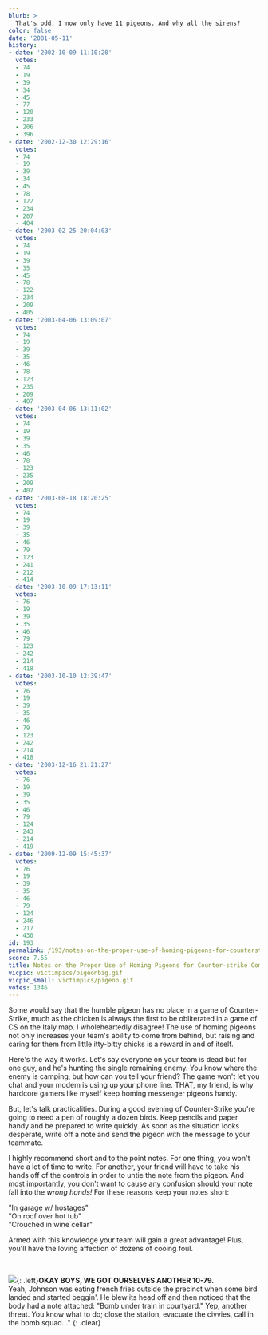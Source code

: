```yaml
---
blurb: >
  That's odd, I now only have 11 pigeons. And why all the sirens?
color: false
date: '2001-05-11'
history:
- date: '2002-10-09 11:10:20'
  votes:
  - 74
  - 19
  - 39
  - 34
  - 45
  - 77
  - 120
  - 233
  - 206
  - 396
- date: '2002-12-30 12:29:16'
  votes:
  - 74
  - 19
  - 39
  - 34
  - 45
  - 78
  - 122
  - 234
  - 207
  - 404
- date: '2003-02-25 20:04:03'
  votes:
  - 74
  - 19
  - 39
  - 35
  - 45
  - 78
  - 122
  - 234
  - 209
  - 405
- date: '2003-04-06 13:09:07'
  votes:
  - 74
  - 19
  - 39
  - 35
  - 46
  - 78
  - 123
  - 235
  - 209
  - 407
- date: '2003-04-06 13:11:02'
  votes:
  - 74
  - 19
  - 39
  - 35
  - 46
  - 78
  - 123
  - 235
  - 209
  - 407
- date: '2003-08-18 18:20:25'
  votes:
  - 74
  - 19
  - 39
  - 35
  - 46
  - 79
  - 123
  - 241
  - 212
  - 414
- date: '2003-10-09 17:13:11'
  votes:
  - 76
  - 19
  - 39
  - 35
  - 46
  - 79
  - 123
  - 242
  - 214
  - 418
- date: '2003-10-10 12:39:47'
  votes:
  - 76
  - 19
  - 39
  - 35
  - 46
  - 79
  - 123
  - 242
  - 214
  - 418
- date: '2003-12-16 21:21:27'
  votes:
  - 76
  - 19
  - 39
  - 35
  - 46
  - 79
  - 124
  - 243
  - 214
  - 419
- date: '2009-12-09 15:45:37'
  votes:
  - 76
  - 19
  - 39
  - 35
  - 46
  - 79
  - 124
  - 246
  - 217
  - 430
id: 193
permalink: /193/notes-on-the-proper-use-of-homing-pigeons-for-counterstrike-combat/
score: 7.55
title: Notes on the Proper Use of Homing Pigeons for Counter-strike Combat
vicpic: victimpics/pigeonbig.gif
vicpic_small: victimpics/pigeon.gif
votes: 1346
---
```


Some would say that the humble pigeon has no place in a game of
Counter-Strike, much as the chicken is always the first to be
obliterated in a game of CS on the Italy map. I wholeheartedly disagree!
The use of homing pigeons not only increases your team's ability to come
from behind, but raising and caring for them from little itty-bitty
chicks is a reward in and of itself.

Here's the way it works. Let's say everyone on your team is dead but for
one guy, and he's hunting the single remaining enemy. You know where the
enemy is camping, but how can you tell your friend? The game won't let
you chat and your modem is using up your phone line. THAT, my friend, is
why hardcore gamers like myself keep homing messenger pigeons handy.

But, let's talk practicalities. During a good evening of Counter-Strike
you're going to need a pen of roughly a dozen birds. Keep pencils and
paper handy and be prepared to write quickly. As soon as the situation
looks desperate, write off a note and send the pigeon with the message
to your teammate.

I highly recommend short and to the point notes. For one thing, you
won't have a lot of time to write. For another, your friend will have to
take his hands off of the controls in order to untie the note from the
pigeon. And most importantly, you don't want to cause any confusion
should your note fall into the *wrong hands!* For these reasons keep
your notes short:

"In garage w/ hostages"  
 "On roof over hot tub"  
 "Crouched in wine cellar"

Armed with this knowledge your team will gain a great advantage! Plus,
you'll have the loving affection of dozens of cooing foul.

&nbsp;

[![](img/victimpics/cop.gif)](%ARTICLE[185]%){: .left}**OKAY BOYS, WE GOT
OURSELVES ANOTHER 10-79.**  
 Yeah, Johnson was eating french fries outside the precinct when some
bird landed and started beggin'. He blew its head off and then noticed
that the body had a note attached: "Bomb under train in courtyard." Yep,
another threat. You know what to do; close the station, evacuate the
civvies, call in the bomb squad..."
{: .clear}

